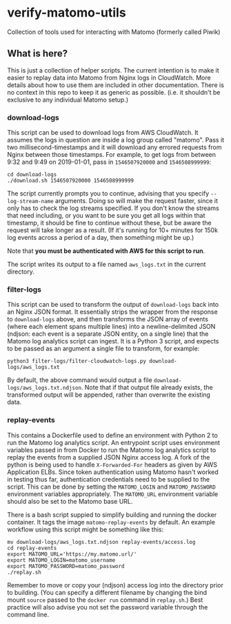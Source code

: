 # verify-matomo-utils

Collection of tools used for interacting with Matomo (formerly called Piwik)

## What is here?

This is just a collection of helper scripts.
The current intention is to make it easier to replay data into Matomo from Nginx logs in CloudWatch.
More details about how to use them are included in other documentation.
There is no context in this repo to keep it as generic as possible.
(i.e. it shouldn't be exclusive to any individual Matomo setup.)

### download-logs

This script can be used to download logs from AWS CloudWatch.
It assumes the logs in question are inside a log group called "matomo".
Pass it two millisecond-timestamps and it will download any errored requests from Nginx between those timestamps.
For example, to get logs from between 9:32 and 9:49 on 2019-01-01, pass in `1546507920000` and `1546508999999`:

```
cd download-logs
./download.sh 1546507920000 1546508999999
```

The script currently prompts you to continue, advising that you specify `--log-stream-name` arguments.
Doing so will make the request faster, since it only has to check the log streams specified.
If you don't know the streams that need including, or you want to be sure you get all logs within that timestamp, it should be fine to continue without these, but be aware the request will take longer as a result.
(If it's running for 10+ minutes for 150k log events across a period of a day, then something might be up.)

Note that **you must be authenticated with AWS for this script to run**.

The script writes its output to a file named `aws_logs.txt` in the current directory.

### filter-logs

This script can be used to transform the output of `download-logs` back into an Nginx JSON format.
It essentially strips the wrapper from the response to `download-logs` above, and then transforms the JSON array of events (where each element spans multiple lines) into a newline-delimited JSON (ndjson: each event is a separate JSON entity, on a single line) that the Matomo log analytics script can ingest.
It is a Python 3 script, and expects to be passed as an argument a single file to transform, for example:

```
python3 filter-logs/filter-cloudwatch-logs.py download-logs/aws_logs.txt
```

By default, the above command would output a file `download-logs/aws_logs.txt.ndjson`.
Note that if that output file already exists, the transformed output will be appended, rather than overwrite the existing data.

### replay-events

This contains a Dockerfile used to define an environment with Python 2 to run the Matomo log analytics script.
An entrypoint script uses environment variables passed in from Docker to run the Matomo log analytics script to replay
the events from a supplied JSON Nginx access log.
A fork of the python is being used to handle `X-Forwarded-For` headers as given by AWS Application ELBs.
Since token authentication using Matomo hasn't worked in testing thus far, authentication credentials need to be supplied to the script.
This can be done by setting the `MATOMO_LOGIN` and `MATOMO_PASSWORD` environment variables appropriately.
The `MATOMO_URL` environment variable should also be set to the Matomo base URL.

There is a bash script suppied to simplify building and running the docker container.
It tags the image `matomo-replay-events` by default.
An example workflow using this script might be something like this:

```
mv download-logs/aws_logs.txt.ndjson replay-events/access.log
cd replay-events
export MATOMO_URL='https://my.matomo.url/'
export MATOMO_LOGIN=matomo_username
export MATOMO_PASSWORD=matomo_password
./replay.sh
```

Remember to move or copy your (ndjson) access log into the directory prior to building.
(You can specify a different filename by changing the bind mount `source` passed to the `docker run` command in
`replay.sh`.)
Best practice will also advise you not set the password variable through the command line.
